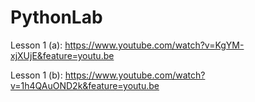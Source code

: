 # PythonLab

Lesson 1 (a): https://www.youtube.com/watch?v=KgYM-xjXUjE&feature=youtu.be

Lesson 1 (b): https://www.youtube.com/watch?v=1h4QAuOND2k&feature=youtu.be
